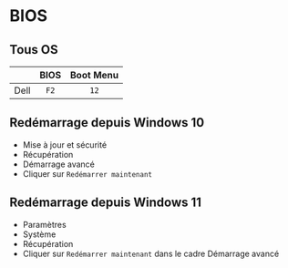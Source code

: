 # BIOS

## Tous OS

|      | BIOS | Boot Menu |
|:----:|:----:|:---------:|
| Dell | `F2` |   `12`    |


## Redémarrage depuis Windows 10 
- Mise à jour et sécurité 
- Récupération 
- Démarrage avancé 
- Cliquer sur `Redémarrer maintenant`

## Redémarrage depuis Windows 11
- Paramètres 
- Système 
- Récupération 
- Cliquer sur `Redémarrer maintenant` dans le cadre Démarrage avancé 